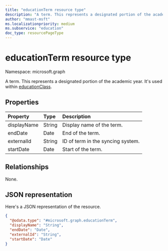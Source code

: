```yaml
---
title: "educationTerm resource type"
description: "A term. This represents a designated portion of the academic year. It's used within educationClass."
author: "mmast-msft"
ms.localizationpriority: medium
ms.subservice: "education"
doc_type: resourcePageType
---
```


# educationTerm resource type

Namespace: microsoft.graph

A term. This represents a designated portion of the academic year. It's used within [educationClass](educationclass.md).

## Properties

| Property    | Type   | Description                       |
| :---------- | :----- | :-------------------------------- |
| displayName | String | Display name of the term.         |
| endDate     | Date   | End of the term.                  |
| externalId  | String | ID of term in the syncing system. |
| startDate   | Date   | Start of the term.                |

## Relationships

None.

## JSON representation

Here's a JSON representation of the resource.

<!-- {
  "blockType": "resource",
  "@odata.type": "microsoft.graph.educationTerm"
}
-->

```json
{
  "@odata.type": "#microsoft.graph.educationTerm",
  "displayName": "String",
  "endDate": "Date",
  "externalId": "String",
  "startDate": "Date"
}
```
